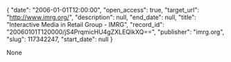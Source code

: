 {
  "date": "2006-01-01T12:00:00", 
  "open_access": true, 
  "target_url": "http://www.imrg.org/", 
  "description": null, 
  "end_date": null, 
  "title": "Interactive Media in Retail Group - IMRG", 
  "record_id": "20060101T120000/jS4PrqmicHU4gZXLEQlkXQ==", 
  "publisher": "imrg.org", 
  "slug": 117342247, 
  "start_date": null
}

None